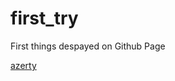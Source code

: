 # first_try


First things despayed on Github Page

[azerty](https://nbviewer.jupyter.org/github/env-models/Beach_erosion/blob/master/Storm%20Impact%20Indicator.ipynb)
